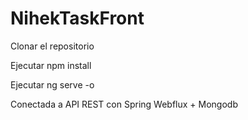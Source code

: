 # NihekTaskFront

Clonar el repositorio 

Ejecutar npm install
 
Ejecutar ng serve -o 

Conectada a API REST con Spring Webflux + Mongodb
